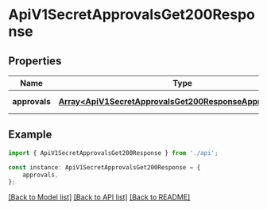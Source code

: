 # ApiV1SecretApprovalsGet200Response


## Properties

Name | Type | Description | Notes
------------ | ------------- | ------------- | -------------
**approvals** | [**Array&lt;ApiV1SecretApprovalsGet200ResponseApprovalsInner&gt;**](ApiV1SecretApprovalsGet200ResponseApprovalsInner.md) |  | [default to undefined]

## Example

```typescript
import { ApiV1SecretApprovalsGet200Response } from './api';

const instance: ApiV1SecretApprovalsGet200Response = {
    approvals,
};
```

[[Back to Model list]](../README.md#documentation-for-models) [[Back to API list]](../README.md#documentation-for-api-endpoints) [[Back to README]](../README.md)
